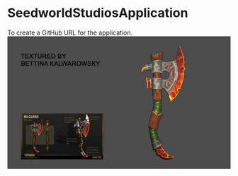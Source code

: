 # SeedworldStudiosApplication
To create a GitHub URL for the application.
![Handpainted texture I created during a masterclass](BeeCleaver_02.png)
